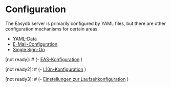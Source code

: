 # Configuration

The Easydb server is primarily configured by YAML files, but there are other configuration mechanisms for certain areas.

- [YAML-Data](./sysadmin/konfiguration/yaml/yaml.html)
- [E-Mail-Configuration](./sysadmin/konfiguration/email/email.html)
- [Single Sign-On](./sysadmin/konfiguration/sso/sso.html)


[not ready]: # (- [EAS-Konfiguration](./sysadmin/konfiguration/eas/eas.html)  )

[not ready2]: # (- [L10n-Konfiguration](./sysadmin/konfiguration/l10n/l10n.html)  )

[not ready3]: # (- [Einstellungen zur Laufzeitkonfiguration](./sysadmin/konfiguration/baseconfig/baseconfig.html)  )

